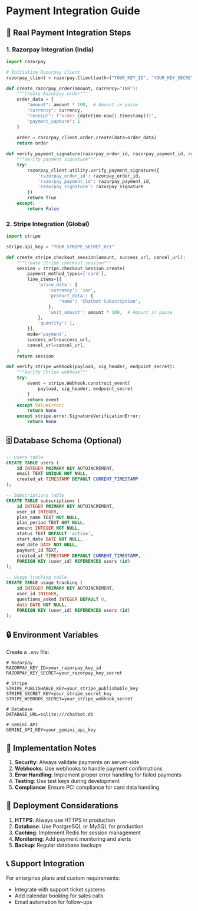 # Payment Integration Guide

## 🔧 Real Payment Integration Steps

### 1. Razorpay Integration (India)

```python
import razorpay

# Initialize Razorpay client
razorpay_client = razorpay.Client(auth=("YOUR_KEY_ID", "YOUR_KEY_SECRET"))

def create_razorpay_order(amount, currency="INR"):
    """Create Razorpay order"""
    order_data = {
        "amount": amount * 100,  # Amount in paise
        "currency": currency,
        "receipt": f"order_{datetime.now().timestamp()}",
        "payment_capture": 1
    }
    
    order = razorpay_client.order.create(data=order_data)
    return order

def verify_payment_signature(razorpay_order_id, razorpay_payment_id, razorpay_signature):
    """Verify payment signature"""
    try:
        razorpay_client.utility.verify_payment_signature({
            'razorpay_order_id': razorpay_order_id,
            'razorpay_payment_id': razorpay_payment_id,
            'razorpay_signature': razorpay_signature
        })
        return True
    except:
        return False
```

### 2. Stripe Integration (Global)

```python
import stripe

stripe.api_key = "YOUR_STRIPE_SECRET_KEY"

def create_stripe_checkout_session(amount, success_url, cancel_url):
    """Create Stripe checkout session"""
    session = stripe.checkout.Session.create(
        payment_method_types=['card'],
        line_items=[{
            'price_data': {
                'currency': 'inr',
                'product_data': {
                    'name': 'Chatbot Subscription',
                },
                'unit_amount': amount * 100,  # Amount in paise
            },
            'quantity': 1,
        }],
        mode='payment',
        success_url=success_url,
        cancel_url=cancel_url,
    )
    return session

def verify_stripe_webhook(payload, sig_header, endpoint_secret):
    """Verify Stripe webhook"""
    try:
        event = stripe.Webhook.construct_event(
            payload, sig_header, endpoint_secret
        )
        return event
    except ValueError:
        return None
    except stripe.error.SignatureVerificationError:
        return None
```

## 🗄️ Database Schema (Optional)

```sql
-- Users table
CREATE TABLE users (
    id INTEGER PRIMARY KEY AUTOINCREMENT,
    email TEXT UNIQUE NOT NULL,
    created_at TIMESTAMP DEFAULT CURRENT_TIMESTAMP
);

-- Subscriptions table
CREATE TABLE subscriptions (
    id INTEGER PRIMARY KEY AUTOINCREMENT,
    user_id INTEGER,
    plan_name TEXT NOT NULL,
    plan_period TEXT NOT NULL,
    amount INTEGER NOT NULL,
    status TEXT DEFAULT 'active',
    start_date DATE NOT NULL,
    end_date DATE NOT NULL,
    payment_id TEXT,
    created_at TIMESTAMP DEFAULT CURRENT_TIMESTAMP,
    FOREIGN KEY (user_id) REFERENCES users (id)
);

-- Usage tracking table
CREATE TABLE usage_tracking (
    id INTEGER PRIMARY KEY AUTOINCREMENT,
    user_id INTEGER,
    questions_asked INTEGER DEFAULT 0,
    date DATE NOT NULL,
    FOREIGN KEY (user_id) REFERENCES users (id)
);
```

## 🔒 Environment Variables

Create a `.env` file:

```
# Razorpay
RAZORPAY_KEY_ID=your_razorpay_key_id
RAZORPAY_KEY_SECRET=your_razorpay_key_secret

# Stripe
STRIPE_PUBLISHABLE_KEY=your_stripe_publishable_key
STRIPE_SECRET_KEY=your_stripe_secret_key
STRIPE_WEBHOOK_SECRET=your_stripe_webhook_secret

# Database
DATABASE_URL=sqlite:///chatbot.db

# Gemini API
GEMINI_API_KEY=your_gemini_api_key
```

## 📝 Implementation Notes

1. **Security**: Always validate payments on server-side
2. **Webhooks**: Use webhooks to handle payment confirmations
3. **Error Handling**: Implement proper error handling for failed payments
4. **Testing**: Use test keys during development
5. **Compliance**: Ensure PCI compliance for card data handling

## 🚀 Deployment Considerations

1. **HTTPS**: Always use HTTPS in production
2. **Database**: Use PostgreSQL or MySQL for production
3. **Caching**: Implement Redis for session management
4. **Monitoring**: Add payment monitoring and alerts
5. **Backup**: Regular database backups

## 📞 Support Integration

For enterprise plans and custom requirements:
- Integrate with support ticket systems
- Add calendar booking for sales calls
- Email automation for follow-ups
